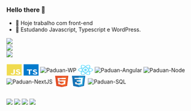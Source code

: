 ### Hello there 👋



- 🔭 Hoje trabalho com front-end 
- 🌱 Estudando Javascript, Typescript e WordPress.



<div>
 <!-- <a href=" ![RowanVelda's Stats](https://github-readme-stats.vercel.app/api?username=RowanVelda&theme=vision-friendly-dark&show_icons=true&hide_border=false&count_private=true)"> -->
  <img height=180 align="top" src="https://github-readme-stats.vercel.app/api?username=RowanVelda&theme=vision-friendly-dark&show_icons=true&hide_border=false&count_private=true" />
 <br>
  <img height=180 lenght=150 align="top" src="https://github-readme-streak-stats.herokuapp.com/?user=RowanVelda&theme=vision-friendly-dark&hide_border=false" />
 <br>
  <img height=180 align="top" src="https://github-readme-stats.vercel.app/api/top-langs/?username=RowanVelda&theme=vision-friendly-dark&show_icons=true&hide_border=false&layout=compact" />
</a>
</div>
  
  
<div style="display: inline_block"><br>
  <img align="center" alt="Paduan-Js" height="30" width="40" src="https://raw.githubusercontent.com/devicons/devicon/master/icons/javascript/javascript-plain.svg">
  <img align="center" alt="Paduan-Ts" height="30" width="40" src="https://raw.githubusercontent.com/devicons/devicon/master/icons/typescript/typescript-plain.svg">
  <img align="center" alt="Paduan-WP" height="30" width="40" src="https://cdn.jsdelivr.net/gh/devicons/devicon/icons/wordpress/wordpress-plain.svg" />
  <img align="center" alt="Paduan-React" height="30" width="40" src="https://raw.githubusercontent.com/devicons/devicon/master/icons/react/react-original.svg">
  <img align="center" alt="Paduan-Angular" height="30" width="40" src="https://cdn.jsdelivr.net/gh/devicons/devicon/icons/angularjs/angularjs-original.svg">
  <img align="center" alt="Paduan-Node" height="38" width="40" src="https://cdn.jsdelivr.net/gh/devicons/devicon/icons/nodejs/nodejs-original.svg">
  <img align="center" alt="Paduan-NextJS" height="38" width="40" src="https://cdn.jsdelivr.net/gh/devicons/devicon/icons/nextjs/nextjs-original.svg" />
  <img align="center" alt="Paduan-HTML" height="30" width="40" src="https://raw.githubusercontent.com/devicons/devicon/master/icons/html5/html5-original.svg">
  <img align="center" alt="Paduan-CSS" height="30" width="40" src="https://raw.githubusercontent.com/devicons/devicon/master/icons/css3/css3-original.svg">
  <img align="center" alt="Paduan-SQL" height="30" width="40" src="https://cdn.jsdelivr.net/gh/devicons/devicon/icons/mysql/mysql-original.svg">
</div>
  
  ##
 
<div> 
  
  <a href="https://instagram.com/guiizeera" target="_blank"><img src="https://img.shields.io/badge/-Instagram-%23E4405F?style=for-the-badge&logo=instagram&logoColor=white" target="_blank"></a>
 	<a href="https://www.twitch.tv/spuuttt" target="_blank"><img src="https://img.shields.io/badge/Twitch-9146FF?style=for-the-badge&logo=twitch&logoColor=white" target="_blank"></a>
  <a href = "mailto:gdspaduan@gmail.com"><img src="https://img.shields.io/badge/-Gmail-%23333?style=for-the-badge&logo=gmail&logoColor=white" target="_blank"></a>
  <a href="https://www.linkedin.com/in/guilherme-paduan/" target="_blank"><img src="https://img.shields.io/badge/-LinkedIn-%230077B5?style=for-the-badge&logo=linkedin&logoColor=white" target="_blank"></a> 
  
</div>
